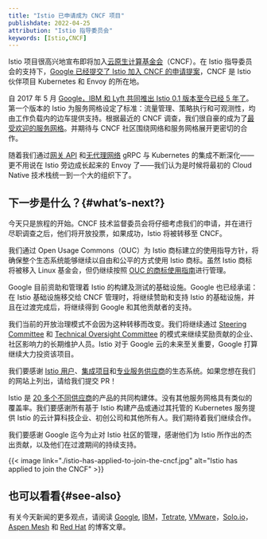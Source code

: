 ```yaml
---
title: "Istio 已申请成为 CNCF 项目"
publishdate: 2022-04-25
attribution: "Istio 指导委员会"
keywords: [Istio,CNCF]
---
```


Istio 项目很高兴地宣布即将加入[云原生计算基金会](https://cncf.io/)（CNCF）。在 Istio 指导委员会的支持下，[Google 已经提交了 Istio 加入 CNCF 的申请提案](https://github.com/cncf/toc/pull/827)，CNCF 是 Istio 伙伴项目 Kubernetes 和 Envoy 的所在地。

自 2017 年 5 月 [Google，IBM 和 Lyft 共同推出 Istio 0.1 版本至今已经 5 年了](/zh/news/releases/0.x/announcing-0.1/)。第一个版本的 Istio 为服务网格设定了标准：流量管理、策略执行和可观测性，均由工作负载内的边车提供支持。根据最近的 CNCF 调查，我们很自豪的成为了[最受欢迎的服务网格](https://www.cncf.io/reports/cncf-annual-survey-2021/)。并期待与 CNCF 社区围绕网络和服务网格展开更密切的合作。

随着我们通过[网关 API](/zh/docs/tasks/traffic-management/ingress/gateway-api/) 和[无代理网络](/zh/blog/2021/proxyless-grpc/) gRPC 与 Kubernetes 的集成不断深化——更不用说在 Istio 旁边成长起来的 Envoy 了——我们认为是时候将最初的 Cloud Native 技术栈统一到一个大的组织下了。

## 下一步是什么？{#what’s-next?}

今天只是旅程的开始。CNCF 技术监督委员会将仔细考虑我们的申请，并在进行尽职调查之后，他们将开放投票，如果成功，Istio 将被转移至 CNCF。

我们通过 Open Usage Commons（OUC）为 Istio 商标建立的使用指导方针，将确保整个生态系统能够继续以自由和公平的方式使用 Istio 商标。虽然 Istio 商标将被移入 Linux 基金会，但仍继续按照 [OUC 的商标使用指南](https://openusage.org/trademark-guidelines/)进行管理。

Google 目前资助和管理着 Istio 的构建及测试的基础设施。Google 也已经承诺：在 Istio 基础设施移交给 CNCF 管理时，将继续赞助和支持 Istio 的基础设施，并且在过渡完成后，将继续得到 Google 和其他贡献者的支持。

我们当前的开放治理模式不会因为这种转移而改变。我们将继续通过 [Steering Committee](https://github.com/istio/community/tree/master/steering) 和 [Technical Oversight Committee](https://github.com/istio/community/blob/master/TECH-OVERSIGHT-COMMITTEE.md) 的模式来继续奖励贡献的企业、社区影响力的长期维护人员。Istio 对于 Google 云的未来至关重要，Google 打算继续大力投资该项目。

我们要感谢 [Istio 用户](/zh/about/case-studies/)、[集成项目](/zh/about/ecosystem/#integrations)和[专业服务供应商](/zh/about/ecosystem/#services)的生态系统。如果您想在我们的网站上列出，请给我们提交 PR！

Istio 是 [20 多个不同供应商](/zh/about/ecosystem/#providers)的产品的共同构建体。没有其他服务网格具有类似的覆盖率。我们要感谢所有基于 Istio 构建产品或通过其托管的 Kubernetes 服务提供 Istio 的云计算科技企业、初创公司和其他所有人。我们期待着我们继续合作。

我们要感谢 Google 迄今为止对 Istio 社区的管理，感谢他们为 Istio 所作出的杰出贡献，以及他们在过渡期间的持续支持。

{{< image
    link="./istio-has-applied-to-join-the-cncf.jpg"
    alt="Istio has applied to join the CNCF"
    >}}

## 也可以看看{#see-also}

有关今天新闻的更多观点，请阅读 [Google](https://cloud.google.com/blog/products/open-source/submitting-istio-project-to-the-cncf), [IBM](https://developer.ibm.com/blogs/welcoming-istios-submission-to-the-cncf/)，[Tetrate](https://www.tetrate.io/blog/istio-has-applied-to-join-the-cncf/), [VMware](https://tanzu.vmware.com/content/blog/istio-mode-tanzu-service-mesh)，[Solo.io](https://solo.io/blog/istio-past-present-future)，[Aspen Mesh](https://aspenmesh.io/aspen-mesh-supports-istio-joining-cncf-as-open-source-technology/) 和 [Red Hat](https://www.redhat.com/en/blog/istio-service-mesh-applies-become-cncf-project) 的博客文章。
